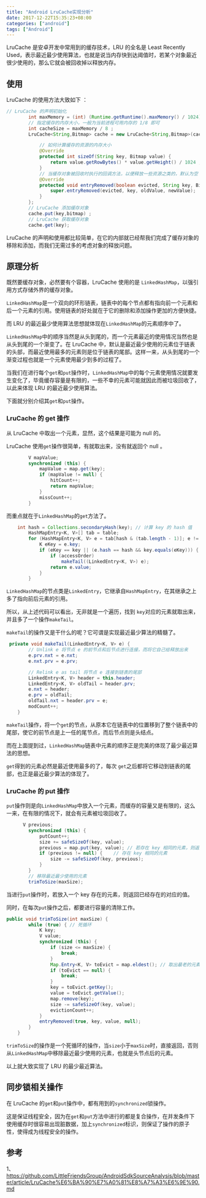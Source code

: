 ```yaml
---
title: "Android LruCache实现分析"
date: 2017-12-22T15:35:23+08:00
categories: ["android"]
tags: ["Android"]
---
```



LruCache 是安卓开发中常用到的缓存技术，LRU 的全名是 Least Recently Used，表示最近最少使用算法，也就是说当内存快到达阈值时，若某个对象最近很少使用的，那么它就会被回收掉以释放内存。

<!--more-->

## 使用
LruCache 的使用方法大致如下 ：
``` java
// LruCache 的声明初始化
        int maxMemory = (int) (Runtime.getRuntime().maxMemory() / 1024);
        // 指定缓存的内存大小，一般为当前进程可用内存的 1/8 即可
        int cacheSize = maxMemory / 8 ;
        LruCache<String,Bitmap> cache = new LruCache<String,Bitmap>(cacheSize){

            // 如何计算缓存的资源的内存大小
            @Override
            protected int sizeOf(String key, Bitmap value) {
                return value.getRowBytes() * value.getHeight() / 1024 ;
            }
            // 当缓存对象被回收时执行的回调方法，以便释放一些资源之类的，默认为空
            @Override
            protected void entryRemoved(boolean evicted, String key, Bitmap oldValue, Bitmap newValue) {
                super.entryRemoved(evicted, key, oldValue, newValue);
            }
        };
        // LruCache 添加缓存对象
        cache.put(key,bitmap) ;
        // LruCache 获取缓存对象
        cache.get(key);
```

LruCache 的声明和使用都比较简单，在它的内部就已经帮我们完成了缓存对象的移除和添加，而我们无需过多的考虑对象的释放问题。


## 原理分析

既然要缓存对象，必然要有个容器，LruCache 使用的是 `LinkedHashMap`，以强引用方式存储外界的缓存对象。

`LinkedHashMap`是一个双向的环形链表，链表中的每个节点都有指向前一个元素和后一个元素的引用。使用链表的好处就在于它的删除和添加操作更加的方便快捷。

而 LRU 的最近最少使用算法思想就体现在`LinkedHashMap`的元素顺序中了。

`LinkedHashMap`中的顺序当然是从头到尾的，而一个元素最近的使用情况当然也是从头到尾的一个渐变了。在 LruCache 中，默认是最近最少使用的元素位于链表的头部，而最近使用最多的元素则是位于链表的尾部。这样一来，从头到尾的一个渐变过程也就是一个元素使用最少到多的过程了。

当我们在进行每个`get`和`put`操作时，`LinkedHashMap`中的每个元素使用情况就要发生变化了，毕竟缓存容量是有限的，一些不幸的元素可能就因此而被垃圾回收了，以此来体现 LRU 的最近最少使用算法。

下面就分别介绍其`get`和`put`操作。


### LruCache 的 get 操作

从 LruCache 中取出一个元素，显然，这个结果是可能为 null 的。

LruCache 使用`get`操作很简单，有就取出来，没有就返回个 null 。
``` java
		V mapValue;
        synchronized (this) {
            mapValue = map.get(key);
            if (mapValue != null) {
                hitCount++;
                return mapValue;
            }
            missCount++;
        }
```
而重点就在于`LinkedHashMap`的`get`方法了。

``` java
	int hash = Collections.secondaryHash(key); // 计算 key 的 hash 值
        HashMapEntry<K, V>[] tab = table;
        for (HashMapEntry<K, V> e = tab[hash & (tab.length - 1)]; e != null; e = e.next) {
            K eKey = e.key;
            if (eKey == key || (e.hash == hash && key.equals(eKey))) {
                if (accessOrder)
                    makeTail((LinkedEntry<K, V>) e);
                return e.value;
            }
        }
```
`LinkedHashMap`的节点类是`LinkedEntry`，它继承自`HashMapEntry`，在其继承之上多了指向前后元素的引用。

所以，从上述代码可以看出，无非就是一个遍历，找到 `key`对应的元素就取出来，并且多了一个操作`makeTail`。

`makeTail`的操作又是干什么的呢？它可谓是实现最近最少算法的精髓了。

``` java
 private void makeTail(LinkedEntry<K, V> e) {
        // Unlink e 将节点 e 的前节点和后节点进行连接，而将它自己给释放出来
        e.prv.nxt = e.nxt;
        e.nxt.prv = e.prv;

        // Relink e as tail 将节点 e 连接到链表的尾部
        LinkedEntry<K, V> header = this.header;
        LinkedEntry<K, V> oldTail = header.prv;
        e.nxt = header;
        e.prv = oldTail;
        oldTail.nxt = header.prv = e;
        modCount++;
    }
```

`makeTail`操作，将一个`get`的节点，从原本它在链表中的位置移到了整个链表中的尾部，使它的前节点是上一任的尾节点，而后节点则是头结点。

而在上面提到过，`LinkedHashMap`链表中元素的顺序正是完美的体现了最少最近算法的思想。

`get`得到的元素必然是最近使用最多的了，每次 `get`之后都将它移动到链表的尾部，也正是最近最少算法的体现了。

### LruCache 的 put 操作

`put`操作则是向`LinkedHashMap`中放入一个元素，而缓存的容量又是有限的，这么一来，在有限的情况下，就会有元素被垃圾回收了。
 
``` java
	  V previous;
        synchronized (this) {
            putCount++;
            size += safeSizeOf(key, value);
            previous = map.put(key, value); // 若存在 key 相同的元素，则返回之前的，否则返回 null
            if (previous != null) {    // 存在 key 相同的元素
                size -= safeSizeOf(key, previous);
            }
        }
        // 移除最近最少使用的元素
		trimToSize(maxSize);
```

当进行`put`操作时，若放入一个 key 存在的元素，则返回已经存在的对应的值。

同时，在每次`put`操作之后，都要进行容量的清除工作。

``` java
public void trimToSize(int maxSize) {
        while (true) { // 死循环
            K key;
            V value;
            synchronized (this) {
                if (size <= maxSize) {
                    break;
                }
                Map.Entry<K, V> toEvict = map.eldest(); // 取出最老的元素
                if (toEvict == null) {
                    break;
                }
                key = toEvict.getKey();
                value = toEvict.getValue();
                map.remove(key);
                size -= safeSizeOf(key, value);
                evictionCount++;
            }
            entryRemoved(true, key, value, null);
        }
    }
```

`trimToSize`的操作是一个死循环的操作，当`size`小于`maxSize`时，直接返回，否则从`LinkedHashMap`中移除最近最少使用的元素，也就是头节点后的元素。

以上就大致实现了 LRU 的最少最近算法。


## 同步锁相关操作

在 LruCache 的`get`和`put`操作中，都有用到的`synchronized`锁操作。

这是保证线程安全，因为在`get`和`put`方法中进行的都是复合操作，在并发条件下使用缓存时很容易出现脏数据，加上`synchronized`标识，则保证了操作的原子性，使得成为线程安全的操作。


## 参考
1、https://github.com/LittleFriendsGroup/AndroidSdkSourceAnalysis/blob/master/article/LruCache%E6%BA%90%E7%A0%81%E8%A7%A3%E6%9E%90.md
